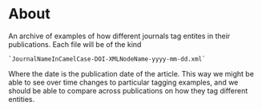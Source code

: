 # About

An archive of examples of how different journals tag entites in their publications. Each file will be of the kind

	`JournalNameInCamelCase-DOI-XMLNodeName-yyyy-mm-dd.xml`

Where the date is the publication date of the article. 
This way we might be able to see over time changes to particular tagging examples, and we should be able to compare across publications on how they tag different entities. 
